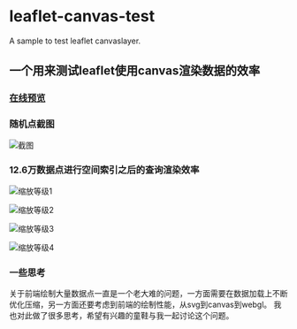 # leaflet-canvas-test
A sample to test leaflet canvaslayer.

## 一个用来测试leaflet使用canvas渲染数据的效率

### [在线预览](http://wandergis.com/leaflet-canvas-test/)

### 随机点截图

![截图](https://raw.githubusercontent.com/wandergis/leaflet-canvas-test/gh-pages/screenshot.png)

### 12.6万数据点进行空间索引之后的查询渲染效率

![缩放等级1](https://raw.githubusercontent.com/wandergis/leaflet-canvas-test/gh-pages/zoom1.png)

![缩放等级2](https://raw.githubusercontent.com/wandergis/leaflet-canvas-test/gh-pages/zoom2.png)

![缩放等级3](https://raw.githubusercontent.com/wandergis/leaflet-canvas-test/gh-pages/zoom3.png)

![缩放等级4](https://raw.githubusercontent.com/wandergis/leaflet-canvas-test/gh-pages/zoom4.png)

### 一些思考
关于前端绘制大量数据点一直是一个老大难的问题，一方面需要在数据加载上不断优化压缩，另一方面还要考虑到前端的绘制性能，从svg到canvas到webgl。
我也对此做了很多思考，希望有兴趣的童鞋与我一起讨论这个问题。

